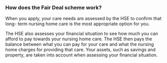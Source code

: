 ###  **How does the Fair Deal scheme work?**

When you apply, your care needs are assessed by the HSE to confirm that long-
term nursing home care is the most appropriate option for you.

The HSE also assesses your financial situation to see how much you can afford
to pay towards your nursing home care. The HSE then pays the balance between
what you can pay for your care and what the nursing home charges for providing
that care. Your assets, such as savings and property, are taken into account
when assessing your financial situation.
